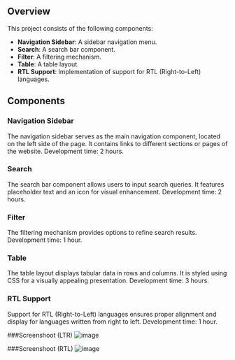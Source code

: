 ## Overview

This project consists of the following components:

- **Navigation Sidebar**: A sidebar navigation menu.
- **Search**: A search bar component.
- **Filter**: A filtering mechanism.
- **Table**: A table layout.
- **RTL Support**: Implementation of support for RTL (Right-to-Left) languages.

## Components

### Navigation Sidebar

The navigation sidebar serves as the main navigation component, located on the left side of the page. It contains links to different sections or pages of the website. Development time: 2 hours.

### Search

The search bar component allows users to input search queries. It features placeholder text and an icon for visual enhancement. Development time: 2 hours.

### Filter

The filtering mechanism provides options to refine search results. Development time: 1 hour.

### Table

The table layout displays tabular data in rows and columns. It is styled using CSS for a visually appealing presentation. Development time: 3 hours.

### RTL Support

Support for RTL (Right-to-Left) languages ensures proper alignment and display for languages written from right to left. Development time: 1 hour.

###Screenshoot (LTR)
![image](https://github.com/firyalhfz/test-rawa/assets/97155805/32fb37f8-c85a-4744-a04d-7eb780e2e973)

###Screenshoot (RTL)
![image](https://github.com/firyalhfz/test-rawa/assets/97155805/76274526-7b57-4ddc-b5be-428011224d7e)
